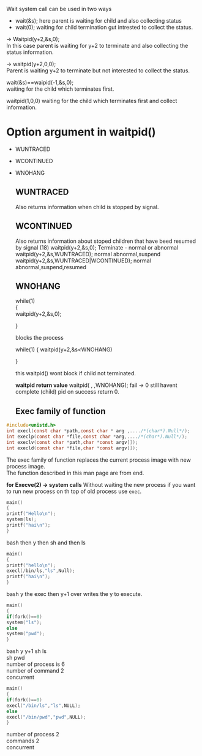 Wait system call can be used in two ways    
- wait(&s);  here parent is waiting for child and also collecting status
- wait(0); waiting for child termination gut intrested  to collect the status.  

-> Waitpid(y+2,&s,0);  
In this case parent is waiting for y+2 to terminate and also collecting the status information.    

-> waitpid(y+2,0,0);  
Parent is waiting y+2 to terminate but not interested to collect the status.

wait(&s)==waipid(-1,&s,0);  
waiting for the child which terminates first.    

waitpid(1,0,0) waiting for the child which terminates first and collect information.  

  
# Option argument in waitpid()

- WUNTRACED
- WCONTINUED
- WNOHANG

  ## WUNTRACED

  Also returns information when child is stopped by signal.

  ## WCONTINUED

  Also returns information about stoped children that have beed resumed by signal (18)
  waitpid(y+2,&s,0);  Terminate - normal or abnormal  
  waitpid(y+2,&s,WUNTRACED);  normal abnormal,suspend  
  waitpid(y+2,&s,WUNTRACED|WCONTINUED); normal abnormal,suspend,resumed    

  ## WNOHANG

   while(1)  
  {  
  waitpid(y+2,&s,0);


  }  

  blocks the process

  while(1)
  {
  waitpid(y+2,&s<WNOHANG)

  }

  this waitpid() wont block if child not terminated.

  **waitpid return value**
  waitpid( , ,WNOHANG);
  fail -> 0 still havent complete (child)  pid on success return 0.

  ## Exec family of function

```c
#include<unistd.h>
int execl(const char *path,const char * arg ,..../*(char*).Null*/);
int execlp(const char *file,const char *arg,..../*(char*).Null*/);
int execlv(const char *path,char *const argv[]);
int execld(const char *file,char *const argv[]);
```

The exec family of function replaces the current process image with new process image.   
The function described in this man page are from end.

**for Execve(2) -> system calls**
Without waiting the new process if you want to run new process on th top of old process use `exec`.  

```c
main()
{
printf("Hello\n");
system(ls);
printf("hai\n");
}
```
bash then y then sh and then ls

```c
main()
{
printf("hello\n");
execl(/bin/ls,"ls",Null);
printf("hai\n");
}
```
bash y the exec then y+1 over writes the y to execute.  


```c
main()
{
if(fork()==0)
system("ls");
else
system("pwd");
}
```
bash y y+1 sh ls    
sh pwd   
number of process is 6    
number of command 2  
concurrent  


```c
main()
{
if(fork()==0)
execl("/bin/ls","ls",NULL);
else
execl("/bin/pwd","pwd",NULL);
}
```

number of process 2  
commands 2  
concurrent  

  
